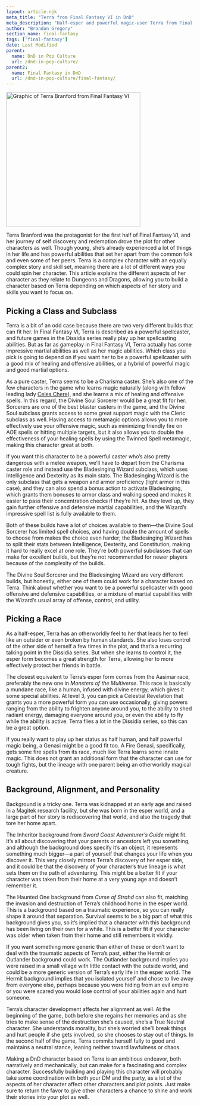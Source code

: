 ```yaml
---
layout: article.njk
meta_title: "Terra from Final Fantasy VI in DnD"
meta_description: "Half-esper and powerful magic-user Terra from Final Fantasy VI is an interesting character and a challenge to build in DnD, but these tips will get you there!"
author: "Brandon Gregory"
section_name: final-fantasy
tags: ['final-fantasy']
date: Last Modified
parent:
  name: DnD in Pop Culture
  url: /dnd-in-pop-culture/
parent2:
  name: Final Fantasy in DnD
  url: /dnd-in-pop-culture/final-fantasy/
---
```


<img
  src="/images/ff6-terra-360.webp"
  srcset="/images/ff6-terra-360.webp 360w,
          /images/ff6-terra-768.webp 768w"
  sizes="(min-width: 768px) 384px,180px"
  alt="Graphic of Terra Branford from Final Fantasy VI"
  class="tiny-hero"
  height="360" width="360" />

Terra Branford was the protagonist for the first half of Final Fantasy VI, and her journey of self discovery and redemption drove the plot for other characters as well. Though young, she’s already experienced a lot of things in her life and has powerful abilities that set her apart from the common folk and even some of her peers. Terra is a complex character with an equally complex story and skill set, meaning there are a lot of different ways you could spin her character. This article explains the different aspects of her character as they relate to Dungeons and Dragons, allowing you to build a character based on Terra depending on which aspects of her story and skills you want to focus on.


## Picking a Class and Subclass

Terra is a bit of an odd case because there are two very different builds that can fit her. In Final Fantasy VI, Terra is described as a powerful spellcaster, and future games in the Dissidia series really play up her spellcasting abilities. But as far as gameplay in Final Fantasy VI, Terra actually has some impressive martial abilities as well as her magic abilities. Which class you pick is going to depend on if you want her to be a powerful spellcaster with a good mix of healing and offensive abilities, or a hybrid of powerful magic and good martial options.

As a pure caster, Terra seems to be a Charisma caster. She’s also one of the few characters in the game who learns magic naturally (along with fellow leading lady [Celes Chere](/dnd-in-pop-culture/final-fantasy/ff6-celes/)), and she learns a mix of healing and offensive spells. In this regard, the Divine Soul Sorcerer would be a great fit for her. Sorcerers are one of the best blaster casters in the game, and the Divine Soul subclass grants access to  some great support magic with the Cleric subclass as well. Having access to metamagic options allows you to more effectively use your offensive magic, such as minimizing friendly fire on AOE spells or hitting multiple targets, but it also allows you to double the effectiveness of your healing spells by using the Twinned Spell metamagic, making this character great at both.

If you want this character to be a powerful caster who’s also pretty dangerous with a melee weapon, we’ll have to depart from the Charisma caster role and instead use the Bladesinging Wizard subclass, which uses Intelligence and Dexterity as its main stats. The Bladesinging Wizard is the only subclass that gets a weapon and armor proficiency (light armor in this case), and they can also spend a bonus action to activate Bladesinging, which grants them bonuses to armor class and walking speed and makes it easier to pass their concentration checks if they’re hit. As they level up, they gain further offensive and defensive martial capabilities, and the Wizard’s impressive spell list is fully available to them.

Both of these builds have a lot of choices available to them—the Divine Soul Sorcerer has limited spell choices, and having double the amount of spells to choose from makes the choice even harder; the Bladesinging Wizard has to split their stats between Intelligence, Dexterity, and Constitution, making it hard to really excel at one role. They’re both powerful subclasses that can make for excellent builds, but they’re not recommended for newer players because of the complexity of the builds.

The Divine Soul Sorcerer and the Bladesinging Wizard are very different builds, but honestly, either one of them could work for a character based on Terra. Think about whether you want to be a powerful spellcaster with good offensive and defensive capabilities, or a mixture of martial capabilities with the Wizard’s usual array of offense, control, and utility.


## Picking a Race

As a half-esper, Terra has an otherworldly feel to her that leads her to feel like an outsider or even broken by human standards. She also loses control of the other side of herself a few times in the plot, and that’s a recurring talking point in the Dissidia series. But when she learns to control it, the esper form becomes a great strength for Terra, allowing her to more effectively protect her friends in battle.

The closest equivalent to Terra’s esper form comes from the Aasimar race, preferably the new one in _Monsters of the Multiverse_. This race is basically a mundane race, like a human, infused with divine energy, which gives it some special abilities. At level 3, you can pick a Celestial Revelation that grants you a more powerful form you can use occasionally, giving powers ranging from the ability to frighten anyone around you, to the ability to shed radiant energy, damaging everyone around you, or even the ability to fly while the ability is active. Terra flies a lot in the Dissidia series, so this can be a great option.

If you really want to play up her status as half human, and half powerful magic being, a Genasi might be a good fit too. A Fire Genasi, specifically, gets some fire spells from its race, much like Terra learns some innate magic. This does not grant an additional form that the character can use for tough fights, but the lineage with one parent being an otherworldly magical creature.


## Background, Alignment, and Personality

Background is a tricky one. Terra was kidnapped at an early age and raised in a Magitek research facility, but she was born in the esper world, and a large part of her story is rediscovering that world, and also the tragedy that tore her home apart.

The Inheritor background from _Sword Coast Adventurer’s Guide_ might fit. It’s all about discovering that your parents or ancestors left you something, and although the background does specify it’s an object, it represents something much bigger—a part of yourself that changes your life when you discover it. This very closely mirrors Terra’s discovery of her esper side, and it could be that the discovery of your character’s true lineage is what sets them on the path of adventuring. This might be a better fit if your character was taken from their home at a very young age and doesn’t remember it.

The Haunted One background from _Curse of Strahd_ can also fit, matching the invasion and destruction of Terra’s childhood home in the esper world. This is a background based on a traumatic experience, so you can really shape it around that separation. Survival seems to be a big part of what this background gives you, so it’s implied that a character with this background has been living on their own for a while. This is a better fit if your character was older when taken from their home and still remembers it vividly.

If you want something more generic than either of these or don’t want to deal with the traumatic aspects of Terra’s past, either the Hermit or Outlander background could work. The Outlander background implies you were raised in a small village with little contact with the outside world, and could be a more generic version of Terra’s early life in the esper world. The Hermit background implies that you isolated yourself and chose to live away from everyone else, perhaps because you were hiding from an evil empire or you were scared you would lose control of your abilities again and hurt someone.

Terra’s character development affects her alignment as well. At the beginning of the game, both before she regains her memories and as she tries to make sense of the destruction she’s caused, she’s a True Neutral character. She understands morality, but she’s worried she’ll break things and hurt people if she gets involved, so she chooses to stay out of things. In the second half of the game, Terra commits herself fully to good and maintains a neutral stance, leaning neither toward lawfulness or chaos.

Making a DnD character based on Terra is an ambitious endeavor, both narratively and mechanically, but can make for a fascinating and complex character. Successfully building and playing this character will probably take some coordination with both your DM and the party, as a lot of the aspects of her character affect other characters and plot points. Just make sure to return the favor to give other characters a chance to shine and work their stories into your plot as well.
